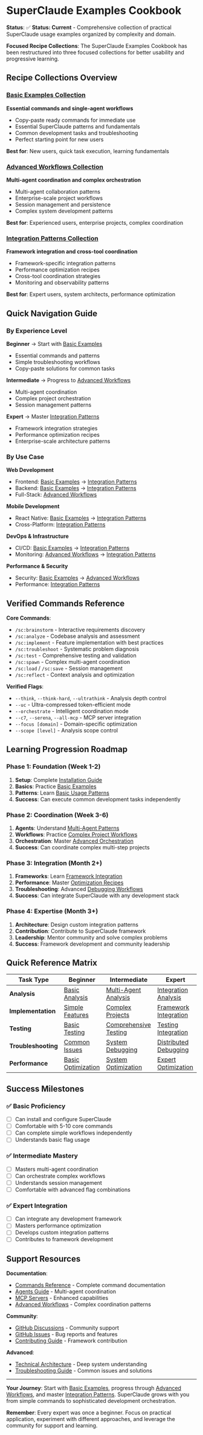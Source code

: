 # SuperClaude Examples Cookbook

**Status**: ✅ **Status: Current** - Comprehensive collection of practical SuperClaude usage examples organized by complexity and domain.

**Focused Recipe Collections**: The SuperClaude Examples Cookbook has been restructured into three focused collections for better usability and progressive learning.

## Recipe Collections Overview

### [Basic Examples Collection](./basic-examples.md)
**Essential commands and single-agent workflows**
- Copy-paste ready commands for immediate use
- Essential SuperClaude patterns and fundamentals
- Common development tasks and troubleshooting
- Perfect starting point for new users

**Best for**: New users, quick task execution, learning fundamentals

### [Advanced Workflows Collection](./advanced-workflows.md)
**Multi-agent coordination and complex orchestration**
- Multi-agent collaboration patterns
- Enterprise-scale project workflows
- Session management and persistence
- Complex system development patterns

**Best for**: Experienced users, enterprise projects, complex coordination

### [Integration Patterns Collection](./integration-patterns.md)
**Framework integration and cross-tool coordination**
- Framework-specific integration patterns
- Performance optimization recipes
- Cross-tool coordination strategies
- Monitoring and observability patterns

**Best for**: Expert users, system architects, performance optimization

## Quick Navigation Guide

### By Experience Level
**Beginner**
→ Start with [Basic Examples](./basic-examples.md)
- Essential commands and patterns
- Simple troubleshooting workflows
- Copy-paste solutions for common tasks

**Intermediate**
→ Progress to [Advanced Workflows](./advanced-workflows.md)
- Multi-agent coordination
- Complex project orchestration
- Session management patterns

**Expert**
→ Master [Integration Patterns](./integration-patterns.md)
- Framework integration strategies
- Performance optimization recipes
- Enterprise-scale architecture patterns

### By Use Case
**Web Development**
- Frontend: [Basic Examples](./basic-examples.md#frontend-component-development) → [Integration Patterns](./integration-patterns.md#react-ecosystem-integration)
- Backend: [Basic Examples](./basic-examples.md#api-development-basics) → [Integration Patterns](./integration-patterns.md#nodejs-backend-integration)
- Full-Stack: [Advanced Workflows](./advanced-workflows.md#complete-e-commerce-platform-development)

**Mobile Development**
- React Native: [Basic Examples](./basic-examples.md#copy-paste-quick-solutions) → [Integration Patterns](./integration-patterns.md#mobile-and-web-integration)
- Cross-Platform: [Integration Patterns](./integration-patterns.md#cross-platform-integration-patterns)

**DevOps & Infrastructure**
- CI/CD: [Basic Examples](./basic-examples.md#copy-paste-quick-solutions) → [Integration Patterns](./integration-patterns.md#devops-and-infrastructure-integration)
- Monitoring: [Advanced Workflows](./advanced-workflows.md#advanced-monitoring-and-observability) → [Integration Patterns](./integration-patterns.md#monitoring-and-observability-patterns)

**Performance & Security**
- Security: [Basic Examples](./basic-examples.md#basic-troubleshooting-examples) → [Advanced Workflows](./advanced-workflows.md#enterprise-scale-security-implementation)
- Performance: [Integration Patterns](./integration-patterns.md#performance-optimization-recipes)

## Verified Commands Reference

**Core Commands**:
- `/sc:brainstorm` - Interactive requirements discovery
- `/sc:analyze` - Codebase analysis and assessment
- `/sc:implement` - Feature implementation with best practices
- `/sc:troubleshoot` - Systematic problem diagnosis
- `/sc:test` - Comprehensive testing and validation
- `/sc:spawn` - Complex multi-agent coordination
- `/sc:load` / `/sc:save` - Session management
- `/sc:reflect` - Context analysis and optimization

**Verified Flags**:
- `--think`, `--think-hard`, `--ultrathink` - Analysis depth control
- `--uc` - Ultra-compressed token-efficient mode
- `--orchestrate` - Intelligent coordination mode
- `--c7`, `--serena`, `--all-mcp` - MCP server integration
- `--focus [domain]` - Domain-specific optimization
- `--scope [level]` - Analysis scope control

## Learning Progression Roadmap

### Phase 1: Foundation (Week 1-2)
1. **Setup**: Complete [Installation Guide](../Getting-Started/installation.md)
2. **Basics**: Practice [Basic Examples](./basic-examples.md#essential-one-liner-commands)
3. **Patterns**: Learn [Basic Usage Patterns](./basic-examples.md#basic-usage-patterns)
4. **Success**: Can execute common development tasks independently

### Phase 2: Coordination (Week 3-6)
1. **Agents**: Understand [Multi-Agent Patterns](./advanced-workflows.md#multi-agent-collaboration-patterns)
2. **Workflows**: Practice [Complex Project Workflows](./advanced-workflows.md#complex-project-workflows)
3. **Orchestration**: Master [Advanced Orchestration](./advanced-workflows.md#advanced-orchestration-patterns)
4. **Success**: Can coordinate complex multi-step projects

### Phase 3: Integration (Month 2+)
1. **Frameworks**: Learn [Framework Integration](./integration-patterns.md#framework-integration-patterns)
2. **Performance**: Master [Optimization Recipes](./integration-patterns.md#performance-optimization-recipes)
3. **Troubleshooting**: Advanced [Debugging Workflows](./integration-patterns.md#advanced-troubleshooting-workflows)
4. **Success**: Can integrate SuperClaude with any development stack

### Phase 4: Expertise (Month 3+)
1. **Architecture**: Design custom integration patterns
2. **Contribution**: Contribute to SuperClaude framework
3. **Leadership**: Mentor community and solve complex problems
4. **Success**: Framework development and community leadership

## Quick Reference Matrix

| Task Type | Beginner | Intermediate | Expert |
|-----------|----------|--------------|--------|
| **Analysis** | [Basic Analysis](./basic-examples.md#quick-analysis-commands) | [Multi-Agent Analysis](./advanced-workflows.md#performance-optimization-team) | [Integration Analysis](./integration-patterns.md#distributed-system-debugging) |
| **Implementation** | [Simple Features](./basic-examples.md#simple-feature-implementation) | [Complex Projects](./advanced-workflows.md#complex-project-workflows) | [Framework Integration](./integration-patterns.md#framework-integration-patterns) |
| **Testing** | [Basic Testing](./basic-examples.md#copy-paste-quick-solutions) | [Comprehensive Testing](./advanced-workflows.md#advanced-workflows) | [Testing Integration](./integration-patterns.md#advanced-testing-integration) |
| **Troubleshooting** | [Common Issues](./basic-examples.md#basic-troubleshooting-examples) | [System Debugging](./advanced-workflows.md#advanced-workflows) | [Distributed Debugging](./integration-patterns.md#advanced-troubleshooting-workflows) |
| **Performance** | [Basic Optimization](./basic-examples.md#quick-quality-improvements) | [System Optimization](./advanced-workflows.md#performance-optimization-strategies) | [Expert Optimization](./integration-patterns.md#performance-optimization-recipes) |

## Success Milestones

### ✅ Basic Proficiency
- [ ] Can install and configure SuperClaude
- [ ] Comfortable with 5-10 core commands
- [ ] Can complete simple workflows independently
- [ ] Understands basic flag usage

### ✅ Intermediate Mastery
- [ ] Masters multi-agent coordination
- [ ] Can orchestrate complex workflows
- [ ] Understands session management
- [ ] Comfortable with advanced flag combinations

### ✅ Expert Integration
- [ ] Can integrate any development framework
- [ ] Masters performance optimization
- [ ] Develops custom integration patterns
- [ ] Contributes to framework development

## Support Resources

**Documentation**:
- [Commands Reference](../User-Guide/commands.md) - Complete command documentation
- [Agents Guide](../User-Guide/agents.md) - Multi-agent coordination
- [MCP Servers](../User-Guide/mcp-servers.md) - Enhanced capabilities
- [Advanced Workflows](./advanced-workflows.md) - Complex coordination patterns

**Community**:
- [GitHub Discussions](https://github.com/SuperClaude-Org/SuperClaude_Framework/discussions) - Community support
- [GitHub Issues](https://github.com/SuperClaude-Org/SuperClaude_Framework/issues) - Bug reports and features
- [Contributing Guide](../CONTRIBUTING.md) - Framework contribution

**Advanced**:
- [Technical Architecture](../Developer-Guide/technical-architecture.md) - Deep system understanding
- [Troubleshooting Guide](./troubleshooting.md) - Common issues and solutions

---

**Your Journey**: Start with [Basic Examples](./basic-examples.md), progress through [Advanced Workflows](./advanced-workflows.md), and master [Integration Patterns](./integration-patterns.md). SuperClaude grows with you from simple commands to sophisticated development orchestration.

**Remember**: Every expert was once a beginner. Focus on practical application, experiment with different approaches, and leverage the community for support and learning.